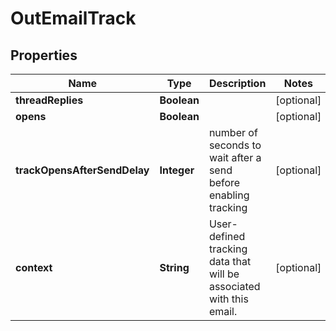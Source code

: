 

# OutEmailTrack


## Properties

| Name | Type | Description | Notes |
|------------ | ------------- | ------------- | -------------|
|**threadReplies** | **Boolean** |  |  [optional] |
|**opens** | **Boolean** |  |  [optional] |
|**trackOpensAfterSendDelay** | **Integer** | number of seconds to wait after a send before enabling tracking |  [optional] |
|**context** | **String** | User-defined tracking data that will be associated with this email. |  [optional] |



